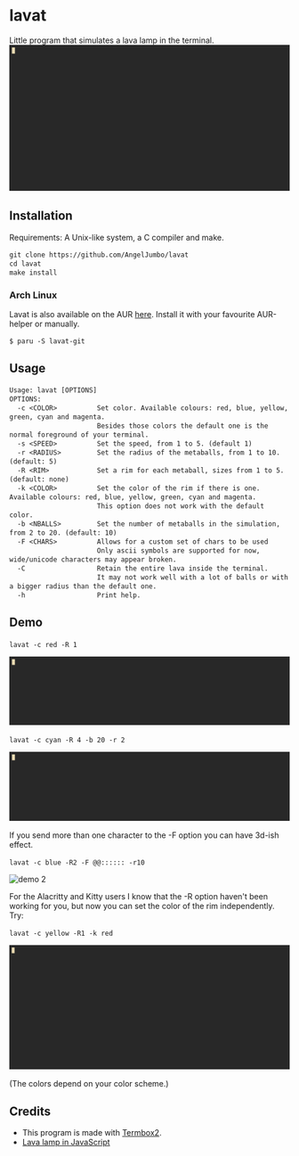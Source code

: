 # lavat

Little program that simulates a lava lamp in the terminal.
![demo](https://github.com/AngelJumbo/demos/blob/main/lavat/3.gif?raw=true)
## Installation

Requirements: A Unix-like system, a C compiler and make.

```
git clone https://github.com/AngelJumbo/lavat
cd lavat
make install
```

### Arch Linux
Lavat is also available on the AUR [here](https://aur.archlinux.org/packages/lavat-git). Install it with your favourite AUR-helper or manually.
```
$ paru -S lavat-git
```
## Usage

```
Usage: lavat [OPTIONS]
OPTIONS:
  -c <COLOR>          Set color. Available colours: red, blue, yellow, green, cyan and magenta.
                      Besides those colors the default one is the normal foreground of your terminal.
  -s <SPEED>          Set the speed, from 1 to 5. (default 1)
  -r <RADIUS>         Set the radius of the metaballs, from 1 to 10. (default: 5)
  -R <RIM>            Set a rim for each metaball, sizes from 1 to 5.(default: none)
  -k <COLOR>          Set the color of the rim if there is one. Available colours: red, blue, yellow, green, cyan and magenta.
                      This option does not work with the default color.
  -b <NBALLS>         Set the number of metaballs in the simulation, from 2 to 20. (default: 10)
  -F <CHARS>          Allows for a custom set of chars to be used
                      Only ascii symbols are supported for now, wide/unicode characters may appear broken.
  -C                  Retain the entire lava inside the terminal.
                      It may not work well with a lot of balls or with a bigger radius than the default one.
  -h                  Print help.
```

## Demo

`lavat -c red -R 1`

![demo 1](https://github.com/AngelJumbo/demos/blob/main/lavat/1.gif?raw=true)


`lavat -c cyan -R 4 -b 20 -r 2`

![demo 2](https://github.com/AngelJumbo/demos/blob/main/lavat/2.gif?raw=true)

If you send more than one character to the -F option you can have 3d-ish effect.

`lavat -c blue -R2 -F @@:::::: -r10`

![demo 2](https://github.com/AngelJumbo/demos/blob/main/lavat/4.gif?raw=true)

For the Alacritty and Kitty users I know that the -R option haven't been working for you, but now you can set the color of the rim independently. Try:

`lavat -c yellow -R1 -k red`

![demo 2](https://github.com/AngelJumbo/demos/blob/main/lavat/5.gif?raw=true)

(The colors depend on your color scheme.)

## Credits

  - This program is made with [Termbox2](https://github.com/termbox/termbox2).
  - [Lava lamp in JavaScript](https://codeguppy.com/site/tutorials/lava-lamp.html)
